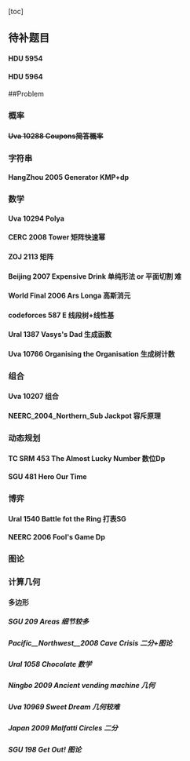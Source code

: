 [toc]
## 待补题目

#### HDU 5954
#### HDU 5964
##Problem
### 概率
#### ~~Uva 10288 Coupons简答概率~~
### 字符串
#### HangZhou 2005 Generator KMP+dp
### 数学
#### Uva 10294 Polya
#### CERC 2008 Tower 矩阵快速幂
#### ZOJ 2113 矩阵
#### Beijing 2007 Expensive Drink 单纯形法 or 平面切割 难
#### World Final 2006 Ars Longa 高斯消元
#### codeforces 587 E 线段树+线性基
#### Ural 1387 Vasys's Dad 生成函数
#### Uva 10766 Organising the Organisation 生成树计数
### 组合
#### Uva 10207 组合
#### NEERC_2004_Northern_Sub Jackpot 容斥原理
### 动态规划
#### TC SRM 453 The Almost Lucky Number 数位Dp
#### SGU 481 Hero Our Time 
### 博弈
#### Ural 1540 Battle fot the Ring 打表SG
#### NEERC 2006 Fool's Game Dp

### 图论
### 计算几何
#### 多边形
##### SGU 209 Areas 细节较多
##### Pacific__Northwest__2008 Cave Crisis 二分+图论
##### Ural 1058 Chocolate 数学
##### Ningbo 2009 Ancient vending machine 几何
##### Uva 10969 Sweet Dream 几何较难
##### Japan 2009 Malfatti Circles 二分
##### SGU 198 Get Out! 图论

